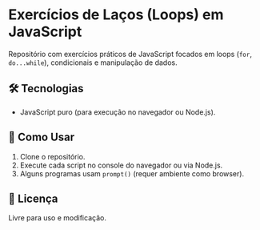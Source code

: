 # Exercícios de Laços (Loops) em JavaScript

Repositório com exercícios práticos de JavaScript focados em loops (`for`, `do...while`), condicionais e manipulação de dados.  

## 🛠️ Tecnologias  
- JavaScript puro (para execução no navegador ou Node.js).

## 📝 Como Usar  
1. Clone o repositório.
2. Execute cada script no console do navegador ou via Node.js.
3. Alguns programas usam `prompt()` (requer ambiente como browser).

## 🔗 Licença  
Livre para uso e modificação.
